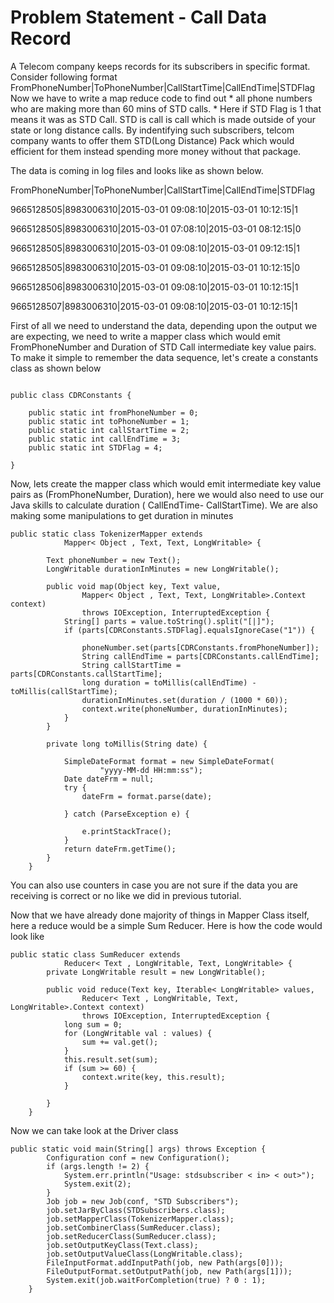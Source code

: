
Problem Statement - Call Data Record
====================================

A Telecom company keeps records for its subscribers in specific format. Consider following format
FromPhoneNumber|ToPhoneNumber|CallStartTime|CallEndTime|STDFlag
Now we have to write a map reduce code to find out * all phone numbers who are making more than 60 mins of STD calls. * Here if STD Flag is 1 that means it was as STD Call. STD is call is call which is made outside of your state or long distance calls. By indentifying such subscribers, telcom company wants to offer them STD(Long Distance) Pack which would efficient for them instead spending more money without that package.

The data is coming in log files and looks like as shown below.

FromPhoneNumber|ToPhoneNumber|CallStartTime|CallEndTime|STDFlag

9665128505|8983006310|2015-03-01 09:08:10|2015-03-01 10:12:15|1

9665128505|8983006310|2015-03-01 07:08:10|2015-03-01 08:12:15|0

9665128505|8983006310|2015-03-01 09:08:10|2015-03-01 09:12:15|1

9665128505|8983006310|2015-03-01 09:08:10|2015-03-01 10:12:15|0

9665128506|8983006310|2015-03-01 09:08:10|2015-03-01 10:12:15|1

9665128507|8983006310|2015-03-01 09:08:10|2015-03-01 10:12:15|1


First of all we need to understand the data, depending upon the output we are expecting, we need to write a mapper class which would emit FromPhoneNumber and Duration of STD Call intermediate key value pairs. To make it simple to remember the data sequence, let's create a constants class as shown below

```

public class CDRConstants {
 
    public static int fromPhoneNumber = 0;
    public static int toPhoneNumber = 1;
    public static int callStartTime = 2;
    public static int callEndTime = 3;
    public static int STDFlag = 4;
 
}
```
Now, lets create the mapper class which would emit intermediate key value pairs as (FromPhoneNumber, Duration), here we would also need to use our Java skills to calculate duration ( CallEndTime- CallStartTime). We are also making some manipulations to get duration in minutes

```
public static class TokenizerMapper extends
            Mapper< Object , Text, Text, LongWritable> {
 
        Text phoneNumber = new Text();
        LongWritable durationInMinutes = new LongWritable();
 
        public void map(Object key, Text value,
                Mapper< Object , Text, Text, LongWritable>.Context context)
                throws IOException, InterruptedException {
            String[] parts = value.toString().split("[|]");
            if (parts[CDRConstants.STDFlag].equalsIgnoreCase("1")) {
 
                phoneNumber.set(parts[CDRConstants.fromPhoneNumber]);
                String callEndTime = parts[CDRConstants.callEndTime];
                String callStartTime = parts[CDRConstants.callStartTime];
                long duration = toMillis(callEndTime) - toMillis(callStartTime);
                durationInMinutes.set(duration / (1000 * 60));
                context.write(phoneNumber, durationInMinutes);
            }
        }
 
        private long toMillis(String date) {
 
            SimpleDateFormat format = new SimpleDateFormat(
                    "yyyy-MM-dd HH:mm:ss");
            Date dateFrm = null;
            try {
                dateFrm = format.parse(date);
 
            } catch (ParseException e) {
 
                e.printStackTrace();
            }
            return dateFrm.getTime();
        }
    }
```                                        
                


You can also use counters in case you are not sure if the data you are receiving is correct or no like we did in previous tutorial.

Now that we have already done majority of things in Mapper Class itself, here a reduce would be a simple Sum Reducer. Here is how the code would look like

```
public static class SumReducer extends
            Reducer< Text , LongWritable, Text, LongWritable> {
        private LongWritable result = new LongWritable();
 
        public void reduce(Text key, Iterable< LongWritable> values,
                Reducer< Text , LongWritable, Text, LongWritable>.Context context)
                throws IOException, InterruptedException {
            long sum = 0;
            for (LongWritable val : values) {
                sum += val.get();
            }
            this.result.set(sum);
            if (sum >= 60) {
                context.write(key, this.result);
            }
 
        }
    }
 ```                                        
                
Now we can take look at the Driver class

```
public static void main(String[] args) throws Exception {
        Configuration conf = new Configuration();
        if (args.length != 2) {
            System.err.println("Usage: stdsubscriber < in> < out>");
            System.exit(2);
        }
        Job job = new Job(conf, "STD Subscribers");
        job.setJarByClass(STDSubscribers.class);
        job.setMapperClass(TokenizerMapper.class);
        job.setCombinerClass(SumReducer.class);
        job.setReducerClass(SumReducer.class);
        job.setOutputKeyClass(Text.class);
        job.setOutputValueClass(LongWritable.class);
        FileInputFormat.addInputPath(job, new Path(args[0]));
        FileOutputFormat.setOutputPath(job, new Path(args[1]));
        System.exit(job.waitForCompletion(true) ? 0 : 1);
    }
``` 
                 